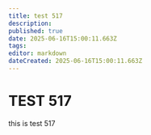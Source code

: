 ```yaml
---
title: test 517
description: 
published: true
date: 2025-06-16T15:00:11.663Z
tags: 
editor: markdown
dateCreated: 2025-06-16T15:00:11.663Z
---
```


# TEST 517
this is test 517

